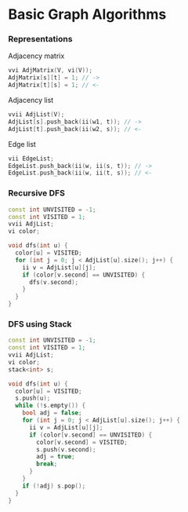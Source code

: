# Basic Graph Algorithms

### Representations

Adjacency matrix

```c++
vvi AdjMatrix(V, vi(V));
AdjMatrix[s][t] = 1; // ->
AdjMatrix[t][s] = 1; // <-
```

Adjacency list

```c++
vvii AdjList(V);
AdjList[s].push_back(ii(w1, t)); // ->
AdjList[t].push_back(ii(w2, s)); // <-
```

Edge list

```c++
vii EdgeList;
EdgeList.push_back(ii(w, ii(s, t)); // ->
EdgeList.push_back(ii(w, ii(t, s)); // <-
```

###  Recursive DFS

```c++
const int UNVISITED = -1;
const int VISITED = 1;
vvii AdjList;
vi color;

void dfs(int u) {
  color[u] = VISITED;
  for (int j = 0; j < AdjList[u].size(); j++) {
    ii v = AdjList[u][j];
    if (color[v.second] == UNVISITED) {
      dfs(v.second);
    }
  }
}
```

### DFS using Stack

```c++
const int UNVISITED = -1;
const int VISITED = 1;
vvii AdjList;
vi color;
stack<int> s;

void dfs(int u) {
  color[u] = VISITED;
  s.push(u);
  while (!s.empty()) {
    bool adj = false;
    for (int j = 0; j < AdjList[u].size(); j++) {
      ii v = AdjList[u][j];
      if (color[v.second] == UNVISITED) {
        color[v.second] = VISITED;
        s.push(v.second);
        adj = true;
        break;
      }
    }
    if (!adj) s.pop();
  }
}
```

